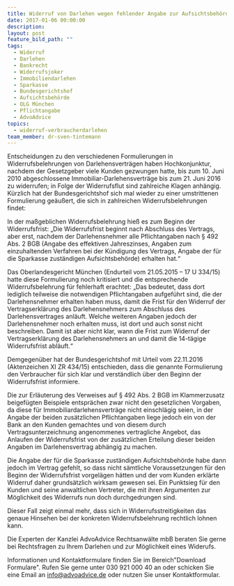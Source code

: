 ```yaml
---
title: Widerruf von Darlehen wegen fehlender Angabe zur Aufsichtsbehörde?
date: 2017-01-06 00:00:00
description:
layout: post
feature_bild_path: ""
tags:
  - Widerruf
  - Darlehen
  - Bankrecht
  - Widerrufsjoker
  - Immobiliendarlehen
  - Sparkasse
  - Bundesgerichtshof
  - Aufsichtsbehörde
  - OLG München
  - Pflichtangabe
  - AdvoAdvice
topics:
  - widerruf-verbraucherdarlehen
team_member: dr-sven-tintemann
---
```



Entscheidungen zu den verschiedenen Formulierungen in Widerrufsbelehrungen von Darlehensverträgen haben Hochkonjunktur, nachdem der Gesetzgeber viele Kunden gezwungen hatte, bis zum 10. Juni 2010 abgeschlossene Immobiliar-Darlehensverträge bis zum 21. Juni 2016 zu widerrufen; in Folge der Widerrufsflut sind zahlreiche Klagen anhängig. Kürzlich hat der Bundesgerichtshof sich mal wieder zu einer umstrittenen Formulierung geäußert, die sich in zahlreichen Widerrufsbelehrungen findet:

In der maßgeblichen Widerrufsbelehrung hieß es zum Beginn der Widerrufsfrist: „Die Widerrufsfrist beginnt nach Abschluss des Vertrags, aber erst, nachdem der Darlehensnehmer alle Pflichtangaben nach § 492 Abs. 2 BGB (Angabe des effektiven Jahreszinses, Angaben zum einzuhaltenden Verfahren bei der Kündigung des Vertrags, Angabe der für die Sparkasse zuständigen Aufsichtsbehörde) erhalten hat.“

Das Oberlandesgericht München (Endurteil vom 21.05.2015 – 17 U 334/15) hatte diese Formulierung noch kritisiert und die entsprechende Widerrufsbelehrung für fehlerhaft erachtet: „Das bedeutet, dass dort lediglich teilweise die notwendigen Pflichtangaben aufgeführt sind, die der Darlehensnehmer erhalten haben muss, damit die Frist für den Widerruf der Vertragserklärung des Darlehensnehmers zum Abschluss des Darlehensvertrages anläuft. Welche weiteren Angaben jedoch der Darlehensnehmer noch erhalten muss, ist dort und auch sonst nicht beschreiben. Damit ist aber nicht klar, wann die Frist zum Widerruf der Vertragserklärung des Darlehensnehmers an und damit die 14-tägige Widerrufsfrist abläuft.“

Demgegenüber hat der Bundesgerichtshof mit Urteil vom 22.11.2016 (Aktenzeichen XI ZR 434/15) entschieden, dass die genannte Formulierung den Verbraucher für sich klar und verständlich über den Beginn der Widerrufsfrist informiere.

Die zur Erläuterung des Verweises auf § 492 Abs. 2 BGB im Klammerzusatz beigefügten Beispiele entsprächen zwar nicht den gesetzlichen Vorgaben, da diese für Immobiliardarlehensverträge nicht einschlägig seien, in der Angabe der beiden zusätzlichen Pflichtangaben liege jedoch ein von der Bank an den Kunden gemachtes und von diesem durch Vertragsunterzeichnung angenommenes vertragliche Angebot, das Anlaufen der Widerrufsfrist von der zusätzlichen Erteilung dieser beiden Angaben im Darlehensvertrag abhängig zu machen.

Die Angabe der für die Sparkasse zuständigen Aufsichtsbehörde habe dann jedoch im Vertrag gefehlt, so dass nicht sämtliche Voraussetzungen für den Beginn der Widerrufsfrist vorgelägen hätten und der vom Kunden erklärte Widerruf daher grundsätzlich wirksam gewesen sei. Ein Punktsieg für den Kunden und seine anwaltlichen Vertreter, die mit ihren Argumenten zur Möglichkeit des Widerrufs nun doch durchgedrungen sind.

Dieser Fall zeigt einmal mehr, dass sich in Widerrufsstreitigkeiten das genaue Hinsehen bei der konkreten Widerrufsbelehrung rechtlich lohnen kann.

Die Experten der Kanzlei AdvoAdvice Rechtsanwälte mbB beraten Sie gerne bei Rechtsfragen zu Ihrem Darlehen und zur Möglichkeit eines Widerufs.

Informationen und Kontaktformulare finden Sie im Bereich"Download Formulare". Rufen Sie gerne unter 030 921 000 40 an oder schicken Sie eine Email an info@advoadvice.de oder nutzen Sie unser Kontaktformular.